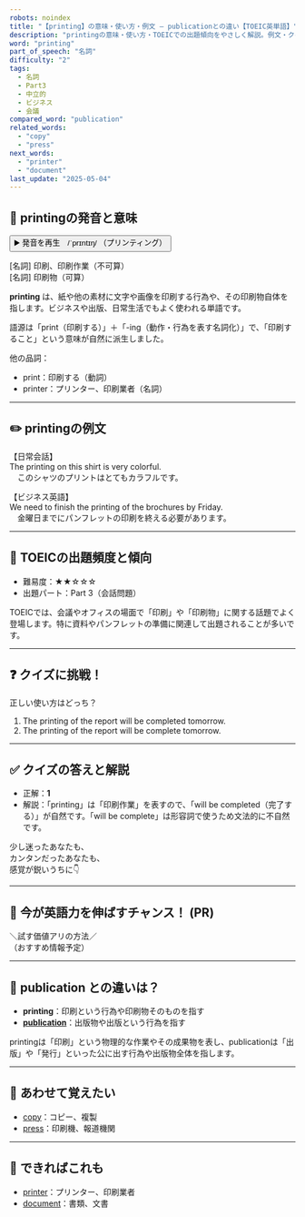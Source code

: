 ```yaml
---
robots: noindex
title: "【printing】の意味・使い方・例文 ― publicationとの違い【TOEIC英単語】"
description: "printingの意味・使い方・TOEICでの出題傾向をやさしく解説。例文・クイズ付きでpublicationとの違いもわかりやすく学べます。"
word: "printing"
part_of_speech: "名詞"
difficulty: "2"
tags:
  - 名詞
  - Part3
  - 中立的
  - ビジネス
  - 会議
compared_word: "publication"
related_words:
  - "copy"
  - "press"
next_words:
  - "printer"
  - "document"
last_update: "2025-05-04"
---
```


## 🔰 printingの発音と意味

<button class="play-audio" onclick="playTTS('printing')">
  <span class="play-audio-main">
    ▶️ 発音を再生　/ˈprɪntɪŋ/
  </span>
  <span class="play-audio-sub">
    （プリンティング）
  </span>
</button>

[名詞] 印刷、印刷作業（不可算）  
[名詞] 印刷物（可算）

**printing** は、紙や他の素材に文字や画像を印刷する行為や、その印刷物自体を指します。ビジネスや出版、日常生活でもよく使われる単語です。

語源は「print（印刷する）」＋「-ing（動作・行為を表す名詞化）」で、「印刷すること」という意味が自然に派生しました。

他の品詞：  
- print：印刷する（動詞）
- printer：プリンター、印刷業者（名詞）

---

## ✏️ printingの例文

【日常会話】  
The printing on this shirt is very colorful.  
　このシャツのプリントはとてもカラフルです。

【ビジネス英語】  
We need to finish the printing of the brochures by Friday.  
　金曜日までにパンフレットの印刷を終える必要があります。

---

## 🎯 TOEICの出題頻度と傾向

- 難易度：★★☆☆☆
- 出題パート：Part 3（会話問題）

TOEICでは、会議やオフィスの場面で「印刷」や「印刷物」に関する話題でよく登場します。特に資料やパンフレットの準備に関連して出題されることが多いです。

---

## ❓ クイズに挑戦！

正しい使い方はどっち？

1. The printing of the report will be completed tomorrow.  
2. The printing of the report will be complete tomorrow.

---

## ✅ クイズの答えと解説

- 正解：**1**
- 解説：「printing」は「印刷作業」を表すので、「will be completed（完了する）」が自然です。「will be complete」は形容詞で使うため文法的に不自然です。

少し迷ったあなたも、  
カンタンだったあなたも、  
感覚が鋭いうちに👇️

---

## 🚀 今が英語力を伸ばすチャンス！ (PR)

<div class="info-center">
＼試す価値アリの方法／<br>  
（おすすめ情報予定）
</div>

---

## 🤔  publication との違いは？

- **printing**：印刷という行為や印刷物そのものを指す
- **[publication](/word/publication)**：出版物や出版という行為を指す

printingは「印刷」という物理的な作業やその成果物を表し、publicationは「出版」や「発行」といった公に出す行為や出版物全体を指します。

---

## 🧩 あわせて覚えたい

- [copy](/word/copy)：コピー、複製
- [press](/word/press)：印刷機、報道機関

---

## 📖 できればこれも

- [printer](/word/printer)：プリンター、印刷業者
- [document](/word/document)：書類、文書

<!-- cvid: aid06_bid19 -->
